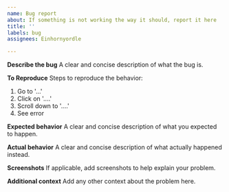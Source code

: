 ```yaml
---
name: Bug report
about: If something is not working the way it should, report it here
title: ''
labels: bug
assignees: Einhornyordle

---
```


**Describe the bug**
A clear and concise description of what the bug is.

**To Reproduce**
Steps to reproduce the behavior:
1. Go to '...'
2. Click on '....'
3. Scroll down to '....'
4. See error

**Expected behavior**
A clear and concise description of what you expected to happen.

**Actual behavior**
A clear and concise description of what actually happened instead.

**Screenshots**
If applicable, add screenshots to help explain your problem.

**Additional context**
Add any other context about the problem here.
